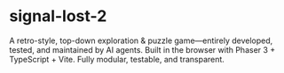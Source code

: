 # signal-lost-2
A retro-style, top-down exploration &amp; puzzle game—entirely developed, tested, and maintained by AI agents.   Built in the browser with Phaser 3 + TypeScript + Vite. Fully modular, testable, and transparent.
